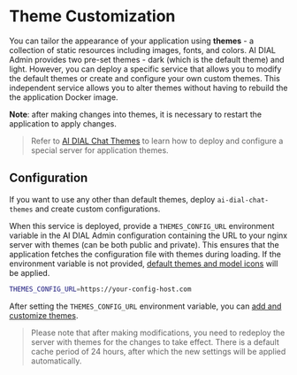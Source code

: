 # Theme Customization

You can tailor the appearance of your application using **themes** - a collection of static resources including images, fonts, and colors. AI DIAL Admin provides two pre-set themes - dark (which is the default theme) and light. However, you can deploy a specific service that allows you to modify the default themes or create and configure your own custom themes. This independent service allows you to alter themes without having to rebuild the the application Docker image.

**Note**: after making changes into themes, it is necessary to restart the application to apply changes.

> Refer to [AI DIAL Chat Themes](https://github.com/epam/ai-dial-chat-themes) to learn how to deploy and configure a special server for application themes.

## Configuration

If you want to use any other than default themes, deploy `ai-dial-chat-themes` and create custom configurations.

When this service is deployed, provide a `THEMES_CONFIG_URL` environment variable in the AI DIAL Admin configuration containing the URL to your nginx server with themes (can be both public and private). This ensures that the application fetches the configuration file with themes during loading. If the environment variable is not provided, [default themes and model icons](https://github.com/epam/ai-dial-chat-themes/blob/development/static/config.json) will be applied.

```bash
THEMES_CONFIG_URL=https://your-config-host.com
```

After setting the `THEMES_CONFIG_URL` environment variable, you can [add and customize themes](https://github.com/epam/ai-dial-chat-themes/blob/development/static/config.json). 

> Please note that after making modifications, you need to redeploy the server with themes for the changes to take effect. There is a default cache period of 24 hours, after which the new settings will be applied automatically.
